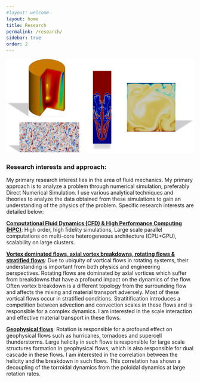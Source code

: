 ```yaml
---
#layout: welcome
layout: home
title: Research
permalink: /research/
sidebar: true
order: 2
---
```


 <img src="/assets/img/Research.png" usemap="#workmap">

 <map name="workmap">
  <area shape="rect" alt="Bubble-type vortex breakdown in the Vogel-Escudier flow" coords="81,0,250,205" href="/vorticity_dominated/">
  <area shape="rect" alt="Salt-finger convection in a double-periodic domain" coords="50,225,273,475" href="/geophysical/">
  <area shape="rect" alt="Rayleigh-Taylor instability" coords="309,50,390,325" href="/multiphase/">
  <area shape="rect" alt="Rayliegh-Benard convection in non-Boussinesq flow" coords="433,90,625,275" href="/hpc/">
 </map>

### Research interests and approach:
My primary research interest lies in the area of fluid mechanics.
My primary approach is to analyze a problem through numerical simulation, preferably Direct Numerical Simulation. I use various analytical techniques and theories to analyze the data obtained from these simulations to gain an understanding of the physics of the problem. Specific research interests are detailed below:

[**Computational Fluid Dynamics (CFD) \& High Performance Computing (HPC)**](/hpc/): High order, high fidelity simulations, Large scale parallel computations on multi-core heterogeneous architecture (CPU+GPU), scalability on large clusters.

[**Vortex dominated flows, axial vortex breakdowns, rotating flows & stratified flows**](/vorticity_dominated/): Due to ubiquity of vortical flows in rotating systems, their understanding is important from both physics and engineering perspectives. Rotating flows are dominated by axial vortices which suffer from breakdowns that have a profound impact on the dynamics of the flow. Often vortex breakdown is a different topology from the surrounding flow and affects the mixing and material transport adversely. Most of these vortical flows occur in stratified conditions. Stratitification introduces a competition between advection and convection scales in these flows and is responsible for a complex dynamics. I am interested in the scale interaction and effective material transport in these flows.

[**Geophysical flows**](/geophysical/): Rotation is responsible for a profound effect on geophysical flows such as hurricanes, tornadoes and supercell thunderstorms. Large helicity in such flows is responsible for large scale structures formation in geophysical flows, which is also responsible for dual cascade in these flows. I am interested in the correlation between the helicity and the breakdown in such flows. This correlation has shown a decoupling of the torroidal dynamics from the poloidal dynamics at large rotation rates.
